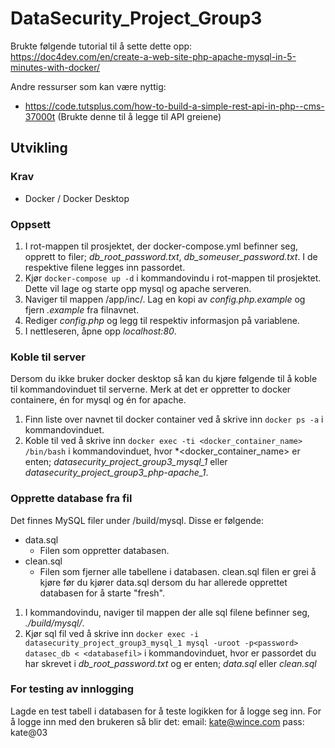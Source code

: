 # DataSecurity_Project_Group3
Brukte følgende tutorial til å sette dette opp: https://doc4dev.com/en/create-a-web-site-php-apache-mysql-in-5-minutes-with-docker/

Andre ressurser som kan være nyttig:
- https://code.tutsplus.com/how-to-build-a-simple-rest-api-in-php--cms-37000t (Brukte denne til å legge til API greiene)

## Utvikling
### Krav
- Docker / Docker Desktop

### Oppsett
1. I rot-mappen til prosjektet, der docker-compose.yml befinner seg, opprett to filer; *db_root_password.txt*, *db_someuser_password.txt*. I de respektive filene legges inn passordet.
2. Kjør `docker-compose up -d` i kommandovindu i rot-mappen til prosjektet. Dette vil lage og starte opp mysql og apache serveren.
3. Naviger til mappen /app/inc/. Lag en kopi av *config.php.example* og fjern *.example* fra filnavnet.
4. Rediger *config.php* og legg til respektiv informasjon på variablene.
5. I nettleseren, åpne opp *localhost:80*.

### Koble til server
Dersom du ikke bruker docker desktop så kan du kjøre følgende til å koble til kommandovinduet til serverne. Merk at det er oppretter to docker containere, én for mysql og én for apache.
1. Finn liste over navnet til docker container ved å skrive inn `docker ps -a` i kommandovinduet.
2. Koble til ved å skrive inn `docker exec -ti <docker_container_name> /bin/bash` i kommandovinduet, hvor *<docker_container_name> er enten; *datasecurity_project_group3_mysql_1* eller *datasecurity_project_group3_php-apache_1*.

### Opprette database fra fil
Det finnes MySQL filer under /build/mysql. Disse er følgende:
- data.sql
    - Filen som oppretter databasen.
- clean.sql
    - Filen som fjerner alle tabellene i databasen.
clean.sql filen er grei å kjøre før du kjører data.sql dersom du har allerede opprettet databasen for å starte "fresh".
1. I kommandovindu, naviger til mappen der alle sql filene befinner seg, *./build/mysql/*.
2. Kjør sql fil ved å skrive inn `docker exec -i datasecurity_project_group3_mysql_1 mysql -uroot -p<password> datasec_db < <databasefil>` i kommandovinduet, hvor *<password>* er passordet du har skrevet i *db_root_password.txt* og *<databasefil>* er enten; *data.sql* eller *clean.sql*

### For testing av innlogging
Lagde en test tabell i databasen for å teste logikken for å logge seg inn.
For å logge inn med den brukeren så blir det:
email: kate@wince.com
pass: kate@03